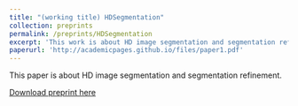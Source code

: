 ```yaml
---
title: "(working title) HDSegmentation"
collection: preprints
permalink: /preprints/HDSegmentation
excerpt: 'This work is about HD image segmentation and segmentation refinement.'
paperurl: 'http://academicpages.github.io/files/paper1.pdf'
---
```

This paper is about HD image segmentation and segmentation refinement.

[Download preprint here](http://academicpages.github.io/files/paper1.pdf)
